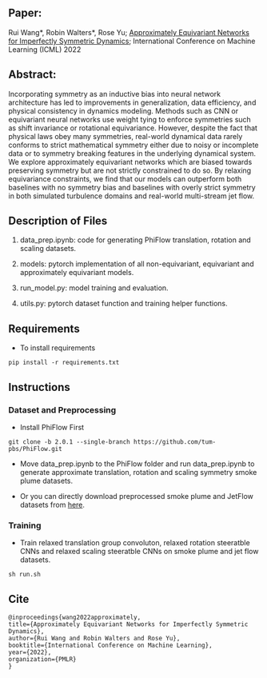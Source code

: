 ## Paper: 
Rui Wang*, Robin Walters*, Rose Yu; [Approximately Equivariant Networks for Imperfectly Symmetric Dynamics](https://arxiv.org/abs/2201.11969); International Conference on Machine Learning (ICML) 2022

## Abstract:
Incorporating symmetry as an inductive bias into neural network architecture has led to improvements in generalization, data efficiency, and physical consistency in dynamics modeling. Methods such as CNN or equivariant neural networks use weight tying to enforce symmetries such as shift invariance or rotational equivariance. However, despite the fact that physical laws obey many symmetries, real-world dynamical data rarely conforms to strict mathematical symmetry either due to noisy or incomplete data or to symmetry breaking features in the underlying dynamical system. We explore approximately equivariant networks which are biased towards preserving symmetry but are not strictly constrained to do so. By relaxing equivariance constraints, we find that our models can outperform both baselines with no symmetry bias and baselines with overly strict symmetry in both simulated turbulence domains and real-world multi-stream jet flow.

## Description of Files
1. data_prep.ipynb: code for generating PhiFlow translation, rotation and scaling datasets.

2. models: pytorch implementation of all non-equivariant, equivariant and approximately equivariant models.
     
3. run_model.py: model training and evaluation.

4. utils.py: pytorch dataset function and training helper functions.

## Requirements
- To install requirements
```
pip install -r requirements.txt
```

## Instructions
### Dataset and Preprocessing
- Install PhiFlow First 
```
git clone -b 2.0.1 --single-branch https://github.com/tum-pbs/PhiFlow.git
```

- Move data_prep.ipynb to the PhiFlow folder and run data_prep.ipynb to generate approximate translation, rotation and scaling symmetry smoke plume datasets.

- Or you can directly download preprocessed smoke plume and JetFlow datasets from [here](https://roselab1.ucsd.edu/seafile/d/8886a9ee4c5248afab26/). 

### Training
- Train relaxed translation group convoluton, relaxed rotation steeratble CNNs and relaxed scaling steeratble CNNs on smoke plume and jet flow datasets.
```
sh run.sh
```

## Cite
```
@inproceedings{wang2022approximately,
title={Approximately Equivariant Networks for Imperfectly Symmetric Dynamics},
author={Rui Wang and Robin Walters and Rose Yu},
booktitle={International Conference on Machine Learning},
year={2022},
organization={PMLR}
}
```
